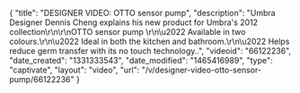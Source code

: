 {
    "title": "DESIGNER VIDEO: OTTO sensor pump",
    "description": "Umbra Designer Dennis Cheng explains his new product for Umbra's 2012 collection\r\n\r\nOTTO sensor pump \r\n\u2022 Available in two colours.\r\n\u2022 Ideal in both the kitchen and bathroom.\r\n\u2022 Helps reduce germ transfer with its no touch technology..",
    "videoid": "66122236",
    "date_created": "1331333543",
    "date_modified": "1465416989",
    "type": "captivate",
    "layout": "video",
    "url": "\/v\/designer-video-otto-sensor-pump\/66122236"
}